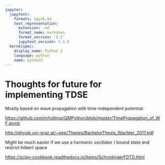 ```yaml
---
jupyter:
  jupytext:
    formats: ipynb,md
    text_representation:
      extension: .md
      format_name: markdown
      format_version: '1.1'
      jupytext_version: 1.2.2
  kernelspec:
    display_name: Python 3
    language: python
    name: python3
---
```


# Thoughts for future for implementing TDSE

Mostly based on wave propagation with time-independent potential:

https://github.com/mholtrop/QMPython/blob/master/TimePropagation_of_WF.ipynb

http://physik.uni-graz.at/~pep/Theses/BachelorThesis_Wachter_2017.pdf

Might be much easier if we use a harmonic oscillator / bound state and restrict hilbert space

https://scipy-cookbook.readthedocs.io/items/SchrodingerFDTD.html

